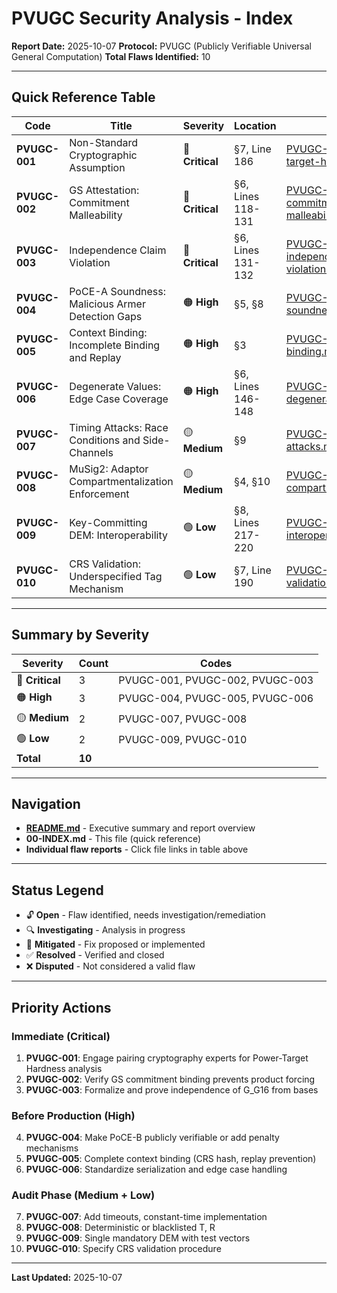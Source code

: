 # PVUGC Security Analysis - Index

**Report Date:** 2025-10-07
**Protocol:** PVUGC (Publicly Verifiable Universal General Computation)
**Total Flaws Identified:** 10

---

## Quick Reference Table

| Code | Title | Severity | Location | File | Status |
|------|-------|----------|----------|------|--------|
| **PVUGC-001** | Non-Standard Cryptographic Assumption | 🔴 **Critical** | §7, Line 186 | [PVUGC-001-power-target-hardness.md](PVUGC-001-power-target-hardness.md) | 🔓 Open |
| **PVUGC-002** | GS Attestation: Commitment Malleability | 🔴 **Critical** | §6, Lines 118-131 | [PVUGC-002-gs-commitment-malleability.md](PVUGC-002-gs-commitment-malleability.md) | 🔓 Open |
| **PVUGC-003** | Independence Claim Violation | 🔴 **Critical** | §6, Lines 131-132 | [PVUGC-003-independence-violation.md](PVUGC-003-independence-violation.md) | 🔓 Open |
| **PVUGC-004** | PoCE-A Soundness: Malicious Armer Detection Gaps | 🟠 **High** | §5, §8 | [PVUGC-004-poce-soundness.md](PVUGC-004-poce-soundness.md) | 🔓 Open |
| **PVUGC-005** | Context Binding: Incomplete Binding and Replay | 🟠 **High** | §3 | [PVUGC-005-context-binding.md](PVUGC-005-context-binding.md) | 🔓 Open |
| **PVUGC-006** | Degenerate Values: Edge Case Coverage | 🟠 **High** | §6, Lines 146-148 | [PVUGC-006-degenerate-values.md](PVUGC-006-degenerate-values.md) | 🔓 Open |
| **PVUGC-007** | Timing Attacks: Race Conditions and Side-Channels | 🟡 **Medium** | §9 | [PVUGC-007-timing-attacks.md](PVUGC-007-timing-attacks.md) | 🔓 Open |
| **PVUGC-008** | MuSig2: Adaptor Compartmentalization Enforcement | 🟡 **Medium** | §4, §10 | [PVUGC-008-musig2-compartmentalization.md](PVUGC-008-musig2-compartmentalization.md) | 🔓 Open |
| **PVUGC-009** | Key-Committing DEM: Interoperability | 🟢 **Low** | §8, Lines 217-220 | [PVUGC-009-dem-interoperability.md](PVUGC-009-dem-interoperability.md) | 🔓 Open |
| **PVUGC-010** | CRS Validation: Underspecified Tag Mechanism | 🟢 **Low** | §7, Line 190 | [PVUGC-010-crs-validation.md](PVUGC-010-crs-validation.md) | 🔓 Open |

---

## Summary by Severity

| Severity | Count | Codes |
|----------|-------|-------|
| 🔴 **Critical** | 3 | PVUGC-001, PVUGC-002, PVUGC-003 |
| 🟠 **High** | 3 | PVUGC-004, PVUGC-005, PVUGC-006 |
| 🟡 **Medium** | 2 | PVUGC-007, PVUGC-008 |
| 🟢 **Low** | 2 | PVUGC-009, PVUGC-010 |
| **Total** | **10** | |

---

## Navigation

- **[README.md](README.md)** - Executive summary and report overview
- **00-INDEX.md** - This file (quick reference)
- **Individual flaw reports** - Click file links in table above

---

## Status Legend

- 🔓 **Open** - Flaw identified, needs investigation/remediation
- 🔍 **Investigating** - Analysis in progress
- 🔧 **Mitigated** - Fix proposed or implemented
- ✅ **Resolved** - Verified and closed
- ❌ **Disputed** - Not considered a valid flaw

---

## Priority Actions

### Immediate (Critical)
1. **PVUGC-001**: Engage pairing cryptography experts for Power-Target Hardness analysis
2. **PVUGC-002**: Verify GS commitment binding prevents product forcing
3. **PVUGC-003**: Formalize and prove independence of G_G16 from bases

### Before Production (High)
4. **PVUGC-004**: Make PoCE-B publicly verifiable or add penalty mechanisms
5. **PVUGC-005**: Complete context binding (CRS hash, replay prevention)
6. **PVUGC-006**: Standardize serialization and edge case handling

### Audit Phase (Medium + Low)
7. **PVUGC-007**: Add timeouts, constant-time implementation
8. **PVUGC-008**: Deterministic or blacklisted T, R
9. **PVUGC-009**: Single mandatory DEM with test vectors
10. **PVUGC-010**: Specify CRS validation procedure

---

**Last Updated:** 2025-10-07
